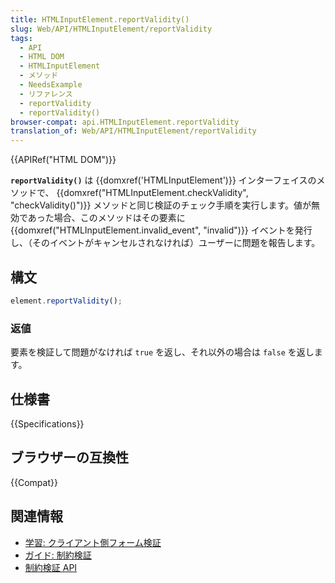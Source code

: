 ```yaml
---
title: HTMLInputElement.reportValidity()
slug: Web/API/HTMLInputElement/reportValidity
tags:
  - API
  - HTML DOM
  - HTMLInputElement
  - メソッド
  - NeedsExample
  - リファレンス
  - reportValidity
  - reportValidity()
browser-compat: api.HTMLInputElement.reportValidity
translation_of: Web/API/HTMLInputElement/reportValidity
---
```

{{APIRef("HTML DOM")}}

**`reportValidity()`** は {{domxref('HTMLInputElement')}} インターフェイスのメソッドで、 {{domxref("HTMLInputElement.checkValidity", "checkValidity()")}} メソッドと同じ検証のチェック手順を実行します。値が無効であった場合、このメソッドはその要素に {{domxref("HTMLInputElement.invalid_event", "invalid")}} イベントを発行し、（そのイベントがキャンセルされなければ）ユーザーに問題を報告します。

## 構文

```js
element.reportValidity();
```

### 返値

要素を検証して問題がなければ `true` を返し、それ以外の場合は `false` を返します。

## 仕様書

{{Specifications}}

## ブラウザーの互換性

{{Compat}}

## 関連情報

- [学習: クライアント側フォーム検証](/ja/docs/Learn/Forms/Form_validation)
- [ガイド: 制約検証](/ja/docs/Web/Guide/HTML/Constraint_validation)
- [制約検証 API](/ja/docs/Web/API/Constraint_validation)

